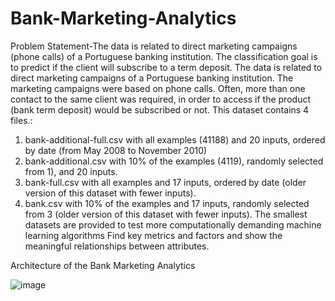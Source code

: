 # Bank-Marketing-Analytics

Problem Statement-The data is related to direct marketing campaigns (phone calls) of a Portuguese banking institution. The classification goal is to predict if the client will subscribe to a term deposit. 
The data is related to direct marketing campaigns of a Portuguese banking institution. The marketing campaigns were based on phone calls. Often, more than one contact to the same client was required, in order to access if the product (bank term deposit) would be subscribed or not. 
This dataset contains 4 files.: 
1) bank-additional-full.csv with all examples (41188) and 20 inputs, ordered by date (from May 2008 to November 2010) 
2) bank-additional.csv with 10% of the examples (4119), randomly selected from 1), and 20 inputs. 
3) bank-full.csv with all examples and 17 inputs, ordered by date (older version of this dataset with fewer inputs). 
4) bank.csv with 10% of the examples and 17 inputs, randomly selected from 3 (older version of this dataset with fewer inputs). 
The smallest datasets are provided to test more computationally demanding machine learning algorithms 
Find key metrics and factors and show the meaningful relationships between attributes. 

Architecture of the Bank Marketing Analytics

![image](https://user-images.githubusercontent.com/54885297/230936392-59df36be-b173-4abb-8430-165d4aaa9f0a.png)



